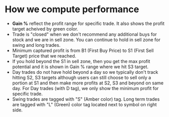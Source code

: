 # **How we compute performance**
 - **Gain %** reflect the profit range for specific trade. It also shows the profit target acheived by green color.
 - Trade is "closed" when we don't recommend any additional buys for stock and we are in sell zone. You can continue to hold in sell zone for swing and long trades.
 - Minimum captured profit is from B1 (First Buy Price) to S1 (First Sell Target) price that we reached.
 - If you hold beyond the S1 in sell zone, then you get the max profit potential and it is shown in Gain % range where we hit S3 target.
 - Day trades do not have hold beyond a day so we typically don't track hitting S2, S3 targets although users can still choose to sell only a portion at S1 and then make more profits at S2, S3 and beyond on same day. For Day trades (with D tag), we only show the minimum profit for specific trade.
 - Swing trades are tagged with "S" (Amber color) tag. Long term trades are tagged with "L" (Green) color tag located next to symbol on right side.
